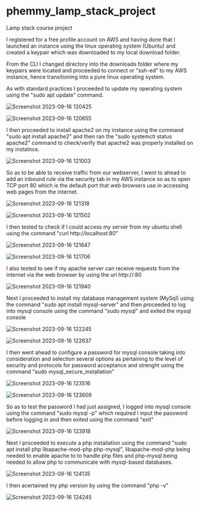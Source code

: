 # phemmy_lamp_stack_project
Lamp stack course project

I registered for a free profile account on AWS and having done that I launched an instance using the linux operating system (Ubuntu) and created a keypair which was downloaded to my local download folder.

From the CLI I changed directory into the downloads folder where my keypairs were located and proceeded to connect or "ssh-ed" to my AWS instance, hence transitioning into a pure linux operating system.

As with standard practices I proceeded to update my operating system using the "sudo apt update" command.

![Screenshot 2023-09-16 120425](https://github.com/FemiDare/phemmy_lamp_stack_project/assets/140294606/6edaed36-17b1-4036-847c-383885420f13)

![Screenshot 2023-09-16 120655](https://github.com/FemiDare/phemmy_lamp_stack_project/assets/140294606/d83850ea-3a56-4e94-a25f-df7cf0a0140d)

I then proceeded to install apache2 on my instance using the command "sudo apt install apache2" and then ran the "sudo systemctl status apache2" command to check/verify that apache2 was properly installed on my instatnce.

![Screenshot 2023-09-16 121003](https://github.com/FemiDare/phemmy_lamp_stack_project/assets/140294606/b5b7c6de-69aa-4827-8245-f52a12cbf205)

So as to be able to receive traffic from our webserver, I went to ahead to add an inbound rule via the security tab in my AWS instance so as to open TCP port 80 which is the default port that web browsers use in accessing web pages from the internet.

![Screenshot 2023-09-16 121318](https://github.com/FemiDare/phemmy_lamp_stack_project/assets/140294606/0764fe47-951f-4eed-a713-c1249b11fe82)

![Screenshot 2023-09-16 121502](https://github.com/FemiDare/phemmy_lamp_stack_project/assets/140294606/53846d87-7d49-4955-93fc-060b6d23ed1f)

I then tested to check if I could access my server from my ubuntu shell using the command "curl http://localhost:80" 

![Screenshot 2023-09-16 121647](https://github.com/FemiDare/phemmy_lamp_stack_project/assets/140294606/cd7c7b40-66ff-46de-b12a-59a6f25406d6)

![Screenshot 2023-09-16 121706](https://github.com/FemiDare/phemmy_lamp_stack_project/assets/140294606/1665835f-ef34-4ec5-90c6-5803a3681543)

I also tested to see if my apache server can receive requests from the internet via the web browser by using the url http://<my-public-ip-address>:80 

![Screenshot 2023-09-16 121940](https://github.com/FemiDare/phemmy_lamp_stack_project/assets/140294606/21d9a2d8-fbfd-4a90-bfbd-7bb91da08deb)

Next I proceeded to install my database management system (MySql) using the command "sudo apt install mysql-server" and then proceeded to log into mysql console using the command "sudo mysql" and exited the mysql console

![Screenshot 2023-09-16 122245](https://github.com/FemiDare/phemmy_lamp_stack_project/assets/140294606/9e9c6a75-2f3d-4e38-bc80-5c7802dc668d)

![Screenshot 2023-09-16 122637](https://github.com/FemiDare/phemmy_lamp_stack_project/assets/140294606/ab2e4bba-930c-4570-9d30-68b17789e799)

I then went ahead to configure a password for mysql console taking into consideration and selection several options as pertaining to the level of security and protocols for password acceptance and strenght using the command "sudo mysql_secure_installation" 

![Screenshot 2023-09-16 123516](https://github.com/FemiDare/phemmy_lamp_stack_project/assets/140294606/c2194cd6-db8d-4731-8b55-1ce0aad1498d)

![Screenshot 2023-09-16 123609](https://github.com/FemiDare/phemmy_lamp_stack_project/assets/140294606/5a4b881b-d7ec-4575-b635-7c7b4300788b)

So as to test the password I had just assigned, I logged into mysql console using the command "sudo mysql -p" which required I input the password before logging in and then exited using the command "exit" 

![Screenshot 2023-09-16 123918](https://github.com/FemiDare/phemmy_lamp_stack_project/assets/140294606/4be754f9-8005-45bc-8696-888754ac6634)

Next I proceeded to execute a php installation using the command "sudo apt install php libapache-mod-php php-mysql", libapache-mod-php being needed to enable apache to to handle php files and php-mysql being needed to allow php to communicate with mysql-based databases.

![Screenshot 2023-09-16 124135](https://github.com/FemiDare/phemmy_lamp_stack_project/assets/140294606/4491694d-1626-465a-bc44-c5cf57502637)

I then acertained my php version by using the command "php -v" 

![Screenshot 2023-09-16 124245](https://github.com/FemiDare/phemmy_lamp_stack_project/assets/140294606/b79a8f86-ae0c-47d8-b3bc-c9d5028a1c9f)


